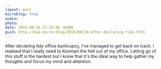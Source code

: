 ```yaml
---
layout: post
microblog: true
audio: 
photo: 
date: 2018-08-26 21:33:00 +0400
guid: http://kaa.micro.blog/2018/08/26/after-declaring-tidy.html
---
```

After declaring tidy office bankrupcy, I've managed to get back on track. I realised that I really need to Konmari the hell out of my office. Letting go of this stuff is the hardest but I know that it's the ideal way to help gather my thoughts and focus my mind and attention.
